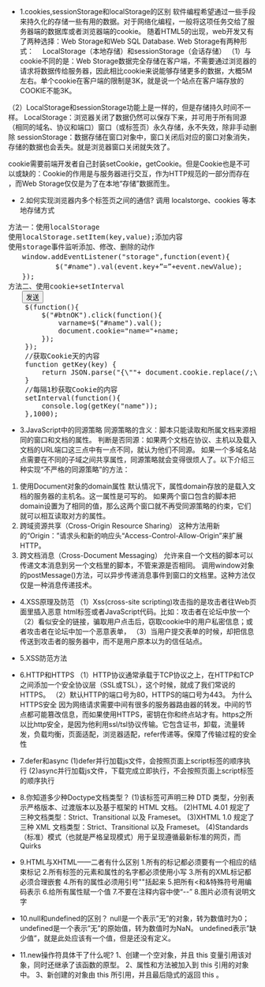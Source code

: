 - 1.cookies,sessionStorage和localStorage的区别
软件编程希望通过一些手段来持久化的存储一些有用的数据。对于网络化编程，一般将这项任务交给了服务器端的数据库或者浏览器端的cookie。
随着HTML5的出现，web开发又有了两种选择：Web Storage和Web SQL Database.
Web Storage有两种形式：
　LocalStorage（本地存储）和sessionStorage（会话存储）
（1）与cookie不同的是：Web Storage数据完全存储在客户端，不需要通过浏览器的请求将数据传给服务器，因此相比cookie来说能够存储更多的数据，大概5M左右。单个cookie在客户端的限制是3K，就是说一个站点在客户端存放的COOKIE不能3K。

（2）LocalStorage和sessionStorage功能上是一样的，但是存储持久时间不一样。
    LocalStorage：浏览器关闭了数据仍然可以保存下来，并可用于所有同源（相同的域名、协议和端口）窗口（或标签页）永久存储，永不失效，除非手动删除
    sessionStorage：数据存储在窗口对象中，窗口关闭后对应的窗口对象消失，存储的数据也会丢失。就是浏览器窗口关闭就失效了。

cookie需要前端开发者自己封装setCookie，getCookie。但是Cookie也是不可以或缺的：Cookie的作用是与服务器进行交互，作为HTTP规范的一部分而存在 ，而Web Storage仅仅是为了在本地“存储”数据而生。    

- 2.如何实现浏览器内多个标签页之间的通信?
    调用 localstorge、cookies 等本地存储方式
<pre>
方法一：使用localStorage
使用localStorage.setItem(key,value);添加内容
使用storage事件监听添加、修改、删除的动作   
　　window.addEventListener("storage",function(event){  
   　　     $("#name").val(event.key+”=”+event.newValue);  
　　}); 
方法二、使用cookie+setInterval
　　<inputidinputid="name"><input type="button" id="btnOK"value="发送">  
    $(function(){  
        $("#btnOK").click(function(){  
            varname=$("#name").val();  
            document.cookie="name="+name;  
        });  
    });  
    //获取Cookie天的内容  
    function getKey(key) {  
        return JSON.parse("{\""+ document.cookie.replace(/;\s+/gim,"\",\"").replace(/=/gim, "\":\"") +"\"}")[key];  
    }
    //每隔1秒获取Cookie的内容  
    setInterval(function(){  
        console.log(getKey("name"));  
    },1000);  
</pre>

- 3.JavaScript中的同源策略
同源策略的含义：脚本只能读取和所属文档来源相同的窗口和文档的属性。
判断是否同源：如果两个文档在协议、主机以及载入文档的URL端口这三点中有一点不同，就认为他们不同源。
如果一个多域名站点需要在不同的子域之间共享属性，同源策略就会变得很烦人了。以下介绍三种实现“不严格的同源策略”的方法：
1. 使用Document对象的domain属性
        默认情况下，属性domain存放的是载入文档的服务器的主机名。这一属性是可写的。
        如果两个窗口包含的脚本把domain设置为了相同的值，那么这两个窗口就不再受同源策略的约束，它们就可以相互读取对方的属性。 
2. 跨域资源共享（Cross-Origin Resource Sharing） 
        这种方法用新的“Origin：”请求头和新的响应头“Access-Control-Allow-Origin”来扩展HTTP。
3. 跨文档消息（Cross-Document Messaging）
        允许来自一个文档的脚本可以传递文本消息到另一个文档里的脚本，不管来源是否相同。
        调用window对象的postMessage()方法，可以异步传递消息事件到窗口的文档里。这种方法仅仅是一种消息传递技术。

- 4.XSS原理及防范
（1）Xss(cross-site scripting)攻击指的是攻击者往Web页面里插入恶意 html标签或者JavaScript代码。比如：攻击者在论坛中放一个
（2）看似安全的链接，骗取用户点击后，窃取cookie中的用户私密信息；或者攻击者在论坛中加一个恶意表单，
（3）当用户提交表单的时候，却把信息传送到攻击者的服务器中，而不是用户原本以为的信任站点。
- 5.XSS防范方法

- 6.HTTP和HTTPS
    （1）HTTP协议通常承载于TCP协议之上，在HTTP和TCP之间添加一个安全协议层（SSL或TSL），这个时候，就成了我们常说的HTTPS。
    （2）默认HTTP的端口号为80，HTTPS的端口号为443。
    为什么HTTPS安全
因为网络请求需要中间有很多的服务器路由器的转发。中间的节点都可能篡改信息，而如果使用HTTPS，密钥在你和终点站才有。https之所以比http安全，是因为他利用ssl/tsl协议传输。它包含证书，卸载，流量转发，负载均衡，页面适配，浏览器适配，refer传递等。保障了传输过程的安全性

- 7.defer和async
(1)defer并行加载js文件，会按照页面上script标签的顺序执行 
(2)async并行加载js文件，下载完成立即执行，不会按照页面上script标签的顺序执行

- 8.你知道多少种Doctype文档类型？
(1)该标签可声明三种 DTD 类型，分别表示严格版本、过渡版本以及基于框架的 HTML 文档。
(2)HTML 4.01 规定了三种文档类型：Strict、Transitional 以及 Frameset。
(3)XHTML 1.0 规定了三种 XML 文档类型：Strict、Transitional 以及 Frameset。
(4)Standards （标准）模式（也就是严格呈现模式）用于呈现遵循最新标准的网页，而 Quirks

- 9.HTML与XHTML——二者有什么区别
    1.所有的标记都必须要有一个相应的结束标记
    2.所有标签的元素和属性的名字都必须使用小写
    3.所有的XML标记都必须合理嵌套
    4.所有的属性必须用引号""括起来
    5.把所有<和&特殊符号用编码表示
    6.给所有属性赋一个值
    7.不要在注释内容中使“--”
    8.图片必须有说明文字

- 10.null和undefined的区别？
null是一个表示”无”的对象，转为数值时为0；undefined是一个表示”无”的原始值，转为数值时为NaN。
undefined表示”缺少值”，就是此处应该有一个值，但是还没有定义。

- 11.new操作符具体干了什么呢?
1、创建一个空对象，并且 this 变量引用该对象，同时还继承了该函数的原型。
2、属性和方法被加入到 this 引用的对象中。
3、新创建的对象由 this 所引用，并且最后隐式的返回 this 。    
